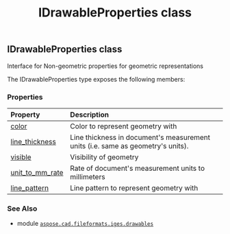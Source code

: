 ﻿---
title: IDrawableProperties class
second_title: Aspose.CAD for Python via .NET API References
description: 
type: docs
weight: 20
url: /python-net/aspose.cad.fileformats.iges.drawables/idrawableproperties/
is_root: false
---

## IDrawableProperties class

Interface for Non-geometric properties for geometric representations



The IDrawableProperties type exposes the following members:

### Properties
| Property | Description |
| :- | :- |
| [color](/cad/python-net/aspose.cad.fileformats.iges.drawables/idrawableproperties/color) | Color to represent geometry with |
| [line_thickness](/cad/python-net/aspose.cad.fileformats.iges.drawables/idrawableproperties/line_thickness) | Line thickness in document's measurement units (i.e. same as geometry's units). |
| [visible](/cad/python-net/aspose.cad.fileformats.iges.drawables/idrawableproperties/visible) | Visibility of geometry |
| [unit_to_mm_rate](/cad/python-net/aspose.cad.fileformats.iges.drawables/idrawableproperties/unit_to_mm_rate) | Rate of document's measurement units to millimeters |
| [line_pattern](/cad/python-net/aspose.cad.fileformats.iges.drawables/idrawableproperties/line_pattern) | Line pattern to represent geometry with |



### See Also
* module [`aspose.cad.fileformats.iges.drawables`](..)
